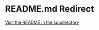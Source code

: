 # README.md Redirect
[Visit the README in the subdirectory](https://github.com/0x0M03II/memsafe-datachunks/blob/master/datachunks/README.md)

